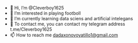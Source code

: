 - 👋 Hi, I’m @Cleverboy1625
- 👀 I’m interested in playing footboll
- 🌱 I’m currently learning data sciens and artificial intelegans
- 💞️ To contact me, you can contact my telegram address t.me/Cleverboy1625
- 📫 How to reach me dadaxonovoyatillo1@gmail.com

<!---
Cleverboy1625/Cleverboy1625 is a ✨ special ✨ repository because its `README.md` (this file) appears on your GitHub profile.
You can click the Preview link to take a look at your changes.
--->
